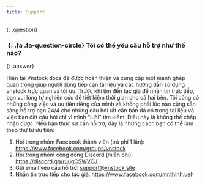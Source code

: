 ```yaml
---
title: Support
---
```


{: .question}
### *&nbsp;*{: .fa .fa-question-circle} Tôi có thể yêu cầu hỗ trợ như thế nào?

{: .answer}

Hiện tại Vnstock docs đã được hoàn thiện và cung cấp một mảnh ghép quan trọng giúp người dùng tiếp cận tài liệu và các hướng dẫn sử dụng vnstock trực quan và tối ưu. Trước khi tìm đến tác giả để nhắn tin trực tiếp, bạn vui lòng tự nghiên cứu để tiết kiệm thời gian cho cả hai bên. Tôi cũng có những công việc và ưu tiên riêng của mình và không phải lúc nào cũng sẵn sàng hỗ trợ bạn 24/4 cho những câu hỏi rất căn bản đã có trong tài liệu và việc bạn đặt câu hỏi chỉ vì mình "lười" tìm kiếm. Điều này là không thể chấp nhận được.
Nếu bạn thực sự cần hỗ trợ, đây là những cách bạn có thể làm theo thứ tự ưu tiên:
1. Hỏi trong nhóm Facebook thành viên (trả phí 1 lần): https://www.facebook.com/groups/vnstock
2. Hỏi trong nhóm cộng đồng Discord (miễn phí): https://discord.gg/ruugCSWVCJ
3. Gửi email yêu cầu hỗ trợ: support@vnstock.site
4. Nhắn tin trực tiếp cho tác giả: https://www.facebook.com/mr.thinh.ueh
